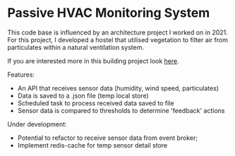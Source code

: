 # Passive HVAC Monitoring System

This code base is influenced by an architecture project I worked on in 2021. For this project, I developed a hostel that utilised vegetation to filter air from particulates within a natural ventilation system. 

If you are interested more in this building project look [here](https://github.com/harrismawardi/passive-hvac-monitoring-system/blob/87e67a9e501a8a8e9f340a234d5472a86107b564/A%20Building%20of%203%20Cores%20-%20Technical%20Design.pdf).

Features:
- An API that receives sensor data (humidity, wind speed, particulates)
- Data is saved to a .json file (temp local store)
- Scheduled task to process received data saved to file
- Sensor data is compared to thresholds to determine 'feedback' actions

Under development:
- Potential to refactor to receive sensor data from event broker;
- Implement redis-cache for temp sensor detail store

